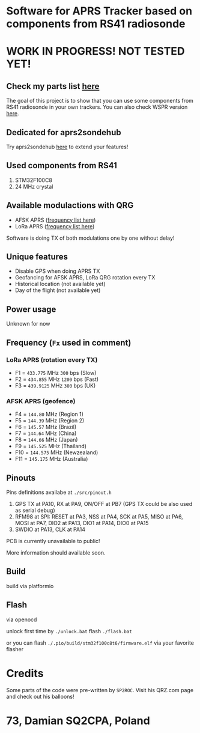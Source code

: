 # Software for APRS Tracker based on components from RS41 radiosonde

# WORK IN PROGRESS! NOT TESTED YET!

## Check my parts list [here](https://github.com/SQ2CPA/parts)

The goal of this project is to show that you can use some components from RS41 radiosonde in your own trackers.
You can also check WSPR version [here](https://github.com/SQ2CPA/RS41_WSPR).

## Dedicated for aprs2sondehub

Try aprs2sondehub [here](https://github.com/SQ2CPA/aprs2sondehub/) to extend your features!

## Used components from RS41

1. STM32F100C8
2. 24 MHz crystal

## Available modulactions with QRG

-   AFSK APRS ([frequency list here](https://github.com/SQ2CPA/RS41_APRS))
-   LoRa APRS ([frequency list here](https://github.com/SQ2CPA/RS41_APRS))

Software is doing TX of both modulations one by one without delay!

## Unique features

-   Disable GPS when doing APRS TX
-   Geofancing for AFSK APRS, LoRa QRG rotation every TX
-   Historical location (not available yet)
-   Day of the flight (not available yet)

## Power usage

Unknown for now

## Frequency (`Fx` used in comment)

### LoRa APRS (rotation every TX)

-   F1 = `433.775` MHz `300` bps (Slow)
-   F2 = `434.855` MHz `1200` bps (Fast)
-   F3 = `439.9125` MHz `300` bps (UK)

### AFSK APRS (geofence)

-   F4 = `144.80` MHz (Region 1)
-   F5 = `144.39` MHz (Region 2)
-   F6 = `145.57` MHz (Brazil)
-   F7 = `144.64` MHz (China)
-   F8 = `144.66` MHz (Japan)
-   F9 = `145.525` MHz (Thailand)
-   F10 = `144.575` MHz (Newzealand)
-   F11 = `145.175` MHz (Australia)

## Pinouts

Pins definitions availabe at `./src/pinout.h`

1. GPS TX at PA10, RX at PA9, ON/OFF at PB7 (GPS TX could be also used as serial debug)
2. RFM98 at SPI: RESET at PA3, NSS at PA4, SCK at PA5, MISO at PA6, MOSI at PA7, DIO2 at PA13, DIO1 at PA14, DIO0 at PA15
3. SWDIO at PA13, CLK at PA14

PCB is currently unavailable to public!

More information should available soon.

## Build

build via platformio

## Flash

via openocd

unlock first time by `./unlock.bat`
flash `./flash.bat`

or you can flash `./.pio/build/stm32f100c8t6/firmware.elf` via your favorite flasher

# Credits

Some parts of the code were pre-written by `SP2ROC`. Visit his QRZ.com page and check out his balloons!

# 73, Damian SQ2CPA, Poland
